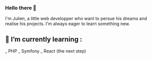 ### Hello there 👋
I'm Julien, a little web developper who want to persue his dreams and realise his projects.
I'm always eager to learn something new.

## 🌱 I’m currently learning :
  _ PHP
  _ Symfony
  _ React (the next step)
<!--
**JulienHatemian/JulienHatemian** is a ✨ _special_ ✨ repository because its `README.md` (this file) appears on your GitHub profile.

Here are some ideas to get you started:

- 🔭 I’m currently working on ...
- 🌱 I’m currently learning ...
- 👯 I’m looking to collaborate on ...
- 🤔 I’m looking for help with ...
- 💬 Ask me about ...
- 📫 How to reach me: ...
- 😄 Pronouns: ...
- ⚡ Fun fact: ...
-->
